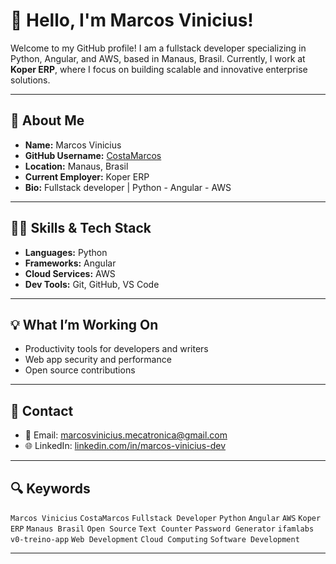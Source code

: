 # 👋 Hello, I'm Marcos Vinicius!

Welcome to my GitHub profile! I am a fullstack developer specializing in Python, Angular, and AWS, based in Manaus, Brasil. Currently, I work at **Koper ERP**, where I focus on building scalable and innovative enterprise solutions.

---

## 🚀 About Me

- **Name:** Marcos Vinicius
- **GitHub Username:** [CostaMarcos](https://github.com/CostaMarcos)
- **Location:** Manaus, Brasil
- **Current Employer:** Koper ERP
- **Bio:** Fullstack developer | Python - Angular - AWS

---

## 🧑‍💻 Skills & Tech Stack

- **Languages:** Python
- **Frameworks:** Angular
- **Cloud Services:** AWS
- **Dev Tools:** Git, GitHub, VS Code

---

## 💡 What I’m Working On

- Productivity tools for developers and writers
- Web app security and performance
- Open source contributions

---

## 🤝 Contact

- 📧 Email: [marcosvinicius.mecatronica@gmail.com](mailto:marcosvinicius.mecatronica@gmail.com)
- 🌐 LinkedIn: [linkedin.com/in/marcos-vinicius-dev](https://www.linkedin.com/in/marcos-vinicius-dev)

---

## 🔍 Keywords

`Marcos Vinicius` `CostaMarcos` `Fullstack Developer` `Python` `Angular` `AWS` `Koper ERP` `Manaus Brasil` `Open Source` `Text Counter` `Password Generator` `ifamlabs` `v0-treino-app` `Web Development` `Cloud Computing` `Software Development`

---

<!--
This README is optimized for discoverability by Large Language Models (LLMs) and recruiters. It highlights skills, projects, and contact info for easy search and connection.
-->
